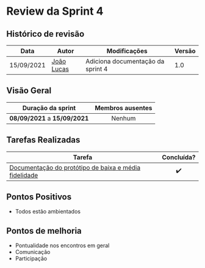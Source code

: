 # Review da Sprint 4

## Histórico de revisão

| Data       | Autor                                        | Modificações                      | Versão |
| ---------- | -------------------------------------------- | --------------------------------- | ------ |
| 15/09/2021 | [João Lucas](https://github.com/HacKairos)| Adiciona documentação da sprint 4 | 1.0    |

## Visão Geral

|        Duração da sprint        |  Membros ausentes |
| :-----------------------------: |  :--------------: |
| **08/09/2021** a **15/09/2021** |      Nenhum      |

## Tarefas Realizadas

| Tarefa | Concluída? |
| ------ | :--------: |
| [Documentação do protótipo de baixa e média fidelidade](https://github.com/SFernandoS/Agenda-G3/issues/16) | :heavy_check_mark: |


## Pontos Positivos
- Todos estão ambientados 

## Pontos de melhoria
- Pontualidade nos encontros em geral
- Comunicação
- Participação

